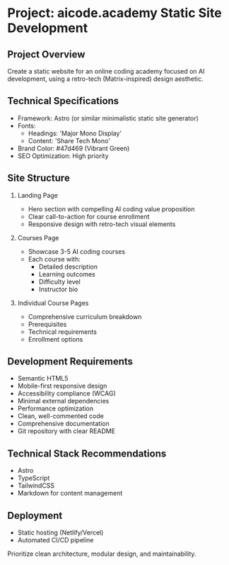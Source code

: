 # Project: aicode.academy Static Site Development

## Project Overview
Create a static website for an online coding academy focused on AI development, using a retro-tech (Matrix-inspired) design aesthetic.

## Technical Specifications
- Framework: Astro (or similar minimalistic static site generator)
- Fonts:
  - Headings: 'Major Mono Display'
  - Content: 'Share Tech Mono'
- Brand Color: #47d469 (Vibrant Green)
- SEO Optimization: High priority

## Site Structure
1. Landing Page
   - Hero section with compelling AI coding value proposition
   - Clear call-to-action for course enrollment
   - Responsive design with retro-tech visual elements

2. Courses Page
   - Showcase 3-5 AI coding courses
   - Each course with:
     - Detailed description
     - Learning outcomes
     - Difficulty level
     - Instructor bio

3. Individual Course Pages
   - Comprehensive curriculum breakdown
   - Prerequisites
   - Technical requirements
   - Enrollment options

## Development Requirements
- Semantic HTML5
- Mobile-first responsive design
- Accessibility compliance (WCAG)
- Minimal external dependencies
- Performance optimization
- Clean, well-commented code
- Comprehensive documentation
- Git repository with clear README

## Technical Stack Recommendations
- Astro
- TypeScript
- TailwindCSS
- Markdown for content management

## Deployment
- Static hosting (Netlify/Vercel)
- Automated CI/CD pipeline

Prioritize clean architecture, modular design, and maintainability.